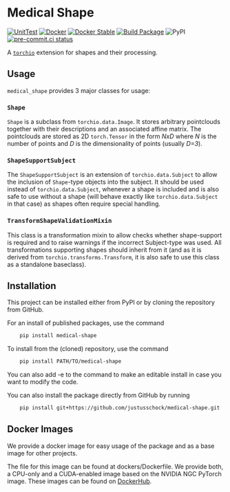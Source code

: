 # Medical Shape

[![UnitTest](https://github.com/justusschock/medical-shape/actions/workflows/unittest.yaml/badge.svg)](https://github.com/justusschock/medical-shape/actions/workflows/unittest.yaml) [![Docker](https://github.com/justusschock/medical-shape/actions/workflows/docker_build.yaml/badge.svg)](https://github.com/justusschock/medical-shape/actions/workflows/docker_build.yaml) [![Docker Stable](https://github.com/justusschock/medical-shape/actions/workflows/docker_stable.yaml/badge.svg)](https://github.com/justusschock/medical-shape/actions/workflows/docker_stable.yaml) [![Build Package](https://github.com/justusschock/medical-shape/actions/workflows/package_build.yaml/badge.svg)](https://github.com/justusschock/medical-shape/actions/workflows/package_build.yaml) ![PyPI](https://img.shields.io/pypi/v/medical-shape?color=grene) [![pre-commit.ci status](https://results.pre-commit.ci/badge/github/justusschock/medical-shape/main.svg)](https://results.pre-commit.ci/latest/github/justusschock/medical-shape/main)

A [`torchio`](https://github.com/fepegar/torchio) extension for shapes and their processing.

## Usage

`medical_shape` provides 3 major classes for usage:

### `Shape`

`Shape` is a subclass from `torchio.data.Image`. It stores arbitrary pointclouds together with their descriptions and an associated affine matrix.
The pointclouds are stored as 2D `torch.Tensor` in the form _NxD_ where _N_ is the number of points and _D_ is the dimensionality of points (usually _D=3_).

### `ShapeSupportSubject`

The `ShapeSupportSubject` is an extension of `torchio.data.Subject` to allow the inclusion of `Shape`-type objects into the subject. It should be used instead of `torchio.data.Subject`,
whenever a shape is included and is also safe to use without a shape (will behave exactly like `torchio.data.Subject` in that case) as shapes often require special handling.

### `TransformShapeValidationMixin`

This class is a transformation mixin to allow checks whether shape-support is required and to raise warnings if the incorrect Subject-type was used.
All transformations supporting shapes should inherit from it (and as it is derived from `torchio.transforms.Transform`, it is also safe to use this class as a standalone baseclass).

## Installation

This project can be installed either from PyPI or by cloning the repository from GitHub.

For an install of published packages, use the command

```bash
    pip install medical-shape
```

To install from the (cloned) repository, use the command

```bash
    pip install PATH/TO/medical-shape
```

You can also add -e to the command to make an editable install in case you want to modify the code.

You can also install the package directly from GitHub by running

```bash
    pip install git+https://github.com/justusschock/medical-shape.git
```

## Docker Images

We provide a docker image for easy usage of the package and as a base image for other projects.

The file for this image can be found at dockers/Dockerfile. We provide both, a CPU-only and a CUDA-enabled image based on the NVIDIA NGC PyTorch image. These images can be found on [DockerHub](https://hub.docker.com/repository/docker/justusschock/medical-shape).
